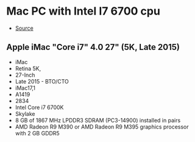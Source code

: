 # Mac PC with Intel I7 6700 cpu

- [Source](https://everymac.com/systems/apple/imac/specs/imac-core-i7-4.0-27-inch-aluminum-retina-5k-late-2015-specs.html)


## Apple iMac "Core i7" 4.0 27" (5K, Late 2015)

- iMac
- Retina 5K,
- 27-Inch
- Late 2015 - BTO/CTO 
- iMac17,1 
- A1419 
- 2834
- Intel Core i7 6700K
- Skylake
- 8 GB of 1867 MHz LPDDR3 SDRAM (PC3-14900) installed in pairs
- AMD Radeon R9 M390 or AMD Radeon R9 M395 graphics processor with 2 GB GDDR5